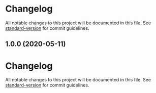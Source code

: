 # Changelog

All notable changes to this project will be documented in this file. See [standard-version](https://github.com/conventional-changelog/standard-version) for commit guidelines.

## 1.0.0 (2020-05-11)

# Changelog

All notable changes to this project will be documented in this file. See [standard-version](https://github.com/conventional-changelog/standard-version) for commit guidelines.
